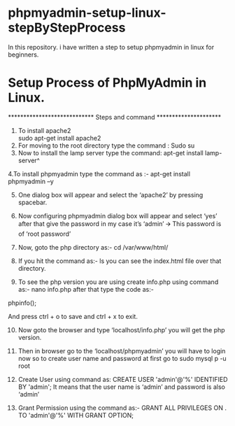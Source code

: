 # phpmyadmin-setup-linux-stepByStepProcess
In this repository. i have written a step to setup phpmyadmin in linux for beginners.


# Setup Process of PhpMyAdmin in Linux.

**************************** Steps and command *********************
1. To install apache2  
      sudo apt-get install apache2
2. For moving to the root directory type the command : 
      Sudo su 
3. Now to install the lamp server type the command:
     apt-get install lamp-server^

4.To install phpmyadmin type the command as :-
     apt-get install phpmyadmin –y

5. One dialog box will appear and select the ‘apache2’ by pressing spacebar.

6. Now configuring phpmyadmin dialog box will appear and select ‘yes’ after that give the password in my case it’s  ‘admin’ 🡪 This password is of ‘root   password’ 

7. Now, goto the php directory as:-
     cd /var/www/html/

8. If you hit the command as:-
      ls 
    you can see the index.html file over that directory.
9.  To see the php version you are using create info.php using command as:-
      nano info.php
 after that type the code as:-
 
   phpinfo();
 
 And press ctrl + o to save and ctrl + x to exit.

10. Now goto the browser and type ‘localhost/info.php’ you will get the php   version.

11. Then in browser go to the ‘localhost/phpmyadmin’ you will have to login    now so to create user name and password at first go to 
            sudo mysql p -u root
12. Create User using command as:
        CREATE USER 'admin'@'%' IDENTIFIED BY 'admin';
       It means that the user name is ‘admin’ and password is also ‘admin’
13. Grant Permission using the command as:-
       GRANT ALL PRIVILEGES ON . TO 'admin'@'%' WITH GRANT OPTION;

